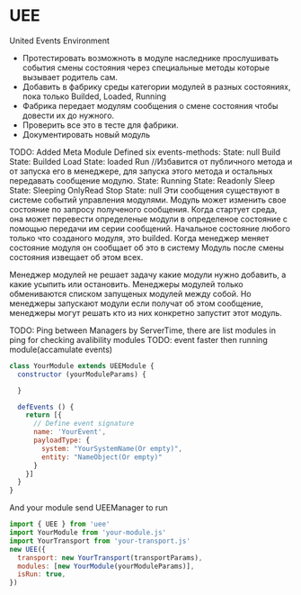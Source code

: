 # UEE
United Events Environment
- Протестировать возможноть в модуле наследнике прослушивать события смены состояния через специальные методы которые вызывает родитель сам.
- Добавить в фабрику среды категории модулей в разных состояниях, пока только Builded, Loaded, Running
- Фабрика передает модулям сообщения о смене состояния чтобы довести их до нужного.
- Проверить все это в тесте для фабрики.
- Документировать новый модуль 



TODO: Added Meta Module
Defined six events-methods:
State: null
Build
State: Builded
Load
State: loaded
Run //Избавится от публичного метода и от запуска его в менеджере, для запуска этого метода и остальных передавать сообщение модулю.
State: Running
State: Readonly
Sleep
State: Sleeping
OnlyRead
Stop
State: null
Эти сообщения существуют в системе событий управления модулями.
Модуль может изменить свое состояние по запросу полученого сообщения.
Когда стартует среда, она может перевести определеные модули в определеное состояние с помощью передачи им серии сообщений.
Начальное состояние любого только что созданого модуля, это builded.
Когда менеджер меняет состояние модуля он сообщает об это в систему
Модуль после смены состояния извещает об этом всех.

Менеджер модулей не решает задачу какие модули нужно добавить, а какие усыпить или остановить.
Менеджеры модулей только обмениваются списком запущеных модулей между собой.
Но менеджеры запускают модули если получат об этом сообщение, менеджеры могут решать кто из них конкретно запустит этот модуль.

TODO: Ping between Managers by ServerTime, there are list modules in ping for checking avalibility modules
TODO: event faster then running module(accamulate events)


```javascript
class YourModule extends UEEModule {
  constructor (yourModuleParams) {

  }

  defEvents () {
    return [{
      // Define event signature 
      name: 'YourEvent', 
      payloadType: { 
        system: "YourSystemName(Or empty)", 
        entity: "NameObject(Or empty)"
      } 
    }]
  }
}
```

And your module send UEEManager to run
```javascript
import { UEE } from 'uee'
import YourModule from 'your-module.js'
import YourTransport from 'your-transport.js'
new UEE({
  transport: new YourTransport(transportParams),
  modules: [new YourModule(yourModuleParams)],
  isRun: true,
})
```